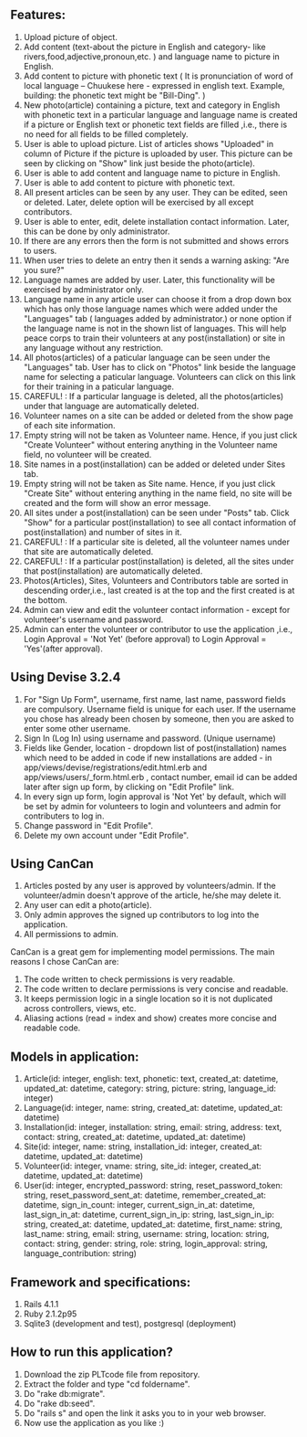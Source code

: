 ## Features:
1. Upload picture of object.
2. Add content (text-about the picture in English and category- like rivers,food,adjective,pronoun,etc. ) and language name to picture in English.
3. Add content to picture with phonetic text ( It is pronunciation of word of local language – Chuukese here - expressed in english text. Example, building: the phonetic text might be "Bill-Ding". )
4. New photo(article) containing a picture, text and category in English with phonetic text in a particular language and language name is created if a picture or English text or phonetic text fields are filled ,i.e., there is no need for all fields to be filled completely.
5. User is able to upload picture. List of articles shows "Uploaded" in column of Picture if the picture is uploaded by user. This picture can be seen by clicking on "Show" link just beside the photo(article).
6. User is able to add content and language name to picture in English.
7. User is able to add content to picture with phonetic text.
8. All present articles can be seen by any user. They can be edited, seen or deleted. Later, delete option will be exercised by all except contributors.
9. User is able to enter, edit, delete installation contact information. Later, this can be done by only administrator.
10. If there are any errors then the form is not submitted and shows errors to users.
11. When user tries to delete an entry then it sends a warning asking: "Are you sure?"
12. Language names are added by user. Later, this functionality will be exercised by administrator only.
13. Language name in any article user can choose it from a drop down box which has only those language names which were added under the "Languages" tab ( languages added by administrator.) or none option if the language name is not in the shown list of languages. This will help peace corps to train their volunteers at any post(installation) or site in any language without any restriction.
14. All photos(articles) of a paticular language can be seen under the "Languages" tab. User has to click on "Photos" link beside the language name for selecting a paticular language. Volunteers can click on this link for their training in a paticular language.
15. CAREFUL! : If a particular language is deleted, all the photos(articles) under that language are automatically deleted.
16. Volunteer names on a site can be added or deleted from the show page of each site information.
17. Empty string will not be taken as Volunteer name. Hence, if you just click "Create Volunteer" without entering anything in the Volunteer name field, no volunteer will be created.
18. Site names in a post(installation) can be added or deleted under Sites tab.
19. Empty string will not be taken as Site name. Hence, if you just click "Create Site" without entering anything in the name field, no site will be created  and the form will show an error message.
20. All sites under a post(installation) can be seen under "Posts" tab. Click "Show" for a particular post(installation) to see all contact information of post(installation) and number of sites in it. 
21. CAREFUL! : If a particular site is deleted, all the volunteer names under that site are automatically deleted.
22. CAREFUL! : If a particular post(installation) is deleted, all the sites under that post(installation) are automatically deleted.
23. Photos(Articles), Sites, Volunteers and Contributors table are sorted in descending order,i.e., last created is at the top and the first created is at the bottom.
24. Admin can view and edit the volunteer contact information - except for volunteer's username and password.
25. Admin can enter the volunteer or contributor to use the application ,i.e., Login Approval = 'Not Yet' (before approval) to Login Approval = 'Yes'(after approval).

## Using Devise 3.2.4
1. For "Sign Up Form", username, first name, last name, password fields are compulsory. Username field is unique for each user. If the username you chose has already been chosen by someone, then you are asked to enter some other username.
2. Sign In (Log In) using username and password. (Unique username)
3. Fields like Gender, location - dropdown list of post(installation) names which need to be added in code if new installations are added - in app/views/devise/registrations/edit.html.erb and app/views/users/_form.html.erb , contact number, email id can be added later after sign up form, by clicking on "Edit Profile" link.
4. In every sign up form, login approval is 'Not Yet' by default, which will be set by admin for volunteers to login and volunteers and admin for contributers to log in.
5. Change password in "Edit Profile".
6. Delete my own account under "Edit Profile".

## Using CanCan
1. Articles posted by any user is approved by volunteers/admin. If the volunteer/admin doesn't approve of the article, he/she may delete it.
2. Any user can edit a photo(article).
3. Only admin approves the signed up contributors to log into the application.
4. All permissions to admin.

CanCan is a great gem for implementing model permissions. The main reasons I chose CanCan are:

1. The code written to check permissions is very readable.
2. The code written to declare permissions is very concise and readable.
3. It keeps permission logic in a single location so it is not duplicated across controllers, views, etc.
4. Aliasing actions (read = index and show) creates more concise and readable code.

## Models in application:

1. Article(id: integer, english: text, phonetic: text, created_at: datetime, updated_at: datetime, category: string, picture: string, language_id: integer) 
2. Language(id: integer, name: string, created_at: datetime, updated_at: datetime) 
3. Installation(id: integer, installation: string, email: string, address: text, contact: string, created_at: datetime, updated_at: datetime) 
4. Site(id: integer, name: string, installation_id: integer, created_at: datetime, updated_at: datetime) 
5. Volunteer(id: integer, vname: string, site_id: integer, created_at: datetime, updated_at: datetime) 
6. User(id: integer, encrypted_password: string, reset_password_token: string, reset_password_sent_at: datetime, remember_created_at: datetime, sign_in_count: integer, current_sign_in_at: datetime, last_sign_in_at: datetime, current_sign_in_ip: string, last_sign_in_ip: string, created_at: datetime, updated_at: datetime, first_name: string, last_name: string, email: string, username: string, location: string, contact: string, gender: string, role: string, login_approval: string, language_contribution: string) 

## Framework and specifications:

1. Rails 4.1.1
2. Ruby 2.1.2p95
3. Sqlite3 (development and test), postgresql (deployment)

## How to run this application?

1. Download the zip PLTcode file from repository.
2. Extract the folder and type "cd foldername".
3. Do "rake db:migrate".
4. Do "rake db:seed".
5. Do "rails s" and open the link it asks you to in your web browser.
6. Now use the application as you like :)
